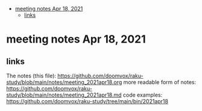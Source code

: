- [meeting notes Apr 18, 2021](#org9d8a9ad)
  - [links](#org3b2b8b5)


<a id="org9d8a9ad"></a>

# meeting notes Apr 18, 2021


<a id="org3b2b8b5"></a>

## links

The notes (this file): <https://github.com/doomvox/raku-study/blob/main/notes/meeting_2021apr18.org> more readable form of notes: <https://github.com/doomvox/raku-study/blob/main/notes/meeting_2021apr18.md> code examples: <https://github.com/doomvox/raku-study/tree/main/bin/2021apr18>
